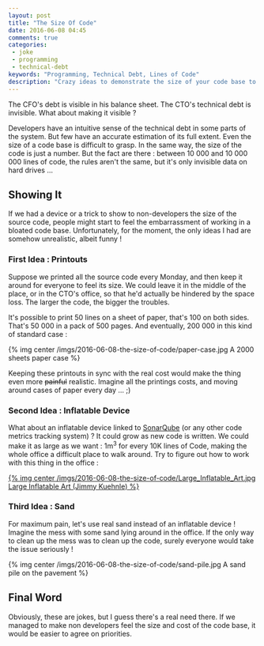 ```yaml
---
layout: post
title: "The Size Of Code"
date: 2016-06-08 04:45
comments: true
categories:
 - joke
 - programming
 - technical-debt
keywords: "Programming, Technical Debt, Lines of Code"
description: "Crazy ideas to demonstrate the size of your code base to non developers"
---
```

The CFO's debt is visible in his balance sheet. The CTO's technical debt is invisible. What about making it visible ?

Developers have an intuitive sense of the technical debt in some parts of the system. But few have an accurate estimation of its full extent. Even the size of a code base is difficult to grasp. In the same way, the size of the code is just a number. But the fact are there : between 10 000 and 10 000 000 lines of code, the rules aren't the same, but it's only invisible data on hard drives ...

## Showing It

If we had a device or a trick to show to non-developers the size of the source code, people might start to feel the embarrassment of working in a bloated code base. Unfortunately, for the moment, the only ideas I had are somehow unrealistic, albeit funny !

### First Idea : Printouts

Suppose we printed all the source code every Monday, and then keep it around for everyone to feel its size. We could leave it in the middle of the place, or in the CTO's office, so that he'd actually be hindered by the space loss. The larger the code, the bigger the troubles.

It's possible to print 50 lines on a sheet of paper, that's 100 on both sides.
That's 50 000 in a pack of 500 pages. And eventually, 200 000 in this kind of standard case :

{% img center /imgs/2016-06-08-the-size-of-code/paper-case.jpg A 2000 sheets paper case %}

Keeping these printouts in sync with the real cost would make the thing even more ~~painful~~ realistic. Imagine all the printings costs, and moving around cases of paper every day ... ;)

### Second Idea : Inflatable Device

What about an inflatable device linked to [SonarQube](http://www.sonarqube.org/) (or any other code metrics tracking system) ? It could grow as new code is written. We could make it as large as we want : 1m<sup>3</sup> for every 10K lines of Code, making the whole office a difficult place to walk around. Try to figure out how to work with this thing in the office :

[{% img center /imgs/2016-06-08-the-size-of-code/Large_Inflatable_Art.jpg Large Inflatable Art (Jimmy Kuehnle) %}](http://www.jimmykuehnle.com/artblog/inflatable-bigger-than-the-studio/)

### Third Idea : Sand

For maximum pain, let's use real sand instead of an inflatable device ! Imagine the mess with some sand lying around in the office. If the only way to clean up the mess was to clean up the code, surely everyone would take the issue seriously !

{% img center /imgs/2016-06-08-the-size-of-code/sand-pile.jpg A sand pile on the pavement %}

## Final Word

Obviously, these are jokes, but I guess there's a real need there. If we managed to make non developers feel the size and cost of the code base, it would be easier to agree on priorities.
